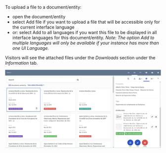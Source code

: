 To upload a file to a document/entity:
* open the document/entity
* select Add file if you want to upload a file that will be accessible only for the current interface language
* or: select Add to all languages if you want this file to be displayed in all interface languages for this document/entity.
_Note: The option Add to multiple languages will only be available if your instance has more than one UI Language._

Visitors will see the attached files under the _Downloads_ section under the _Information_ tab. 

![upload files](https://raw.githubusercontent.com/huridocs/uwazi-assets/master/wiki/screenshots/attachments.jpg)